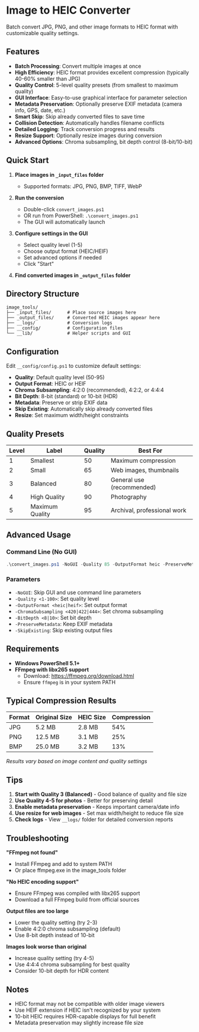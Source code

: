 # Image to HEIC Converter

Batch convert JPG, PNG, and other image formats to HEIC format with customizable quality settings.

## Features

- **Batch Processing**: Convert multiple images at once
- **High Efficiency**: HEIC format provides excellent compression (typically 40-60% smaller than JPG)
- **Quality Control**: 5-level quality presets (from smallest to maximum quality)
- **GUI Interface**: Easy-to-use graphical interface for parameter selection
- **Metadata Preservation**: Optionally preserve EXIF metadata (camera info, GPS, date, etc.)
- **Smart Skip**: Skip already converted files to save time
- **Collision Detection**: Automatically handles filename conflicts
- **Detailed Logging**: Track conversion progress and results
- **Resize Support**: Optionally resize images during conversion
- **Advanced Options**: Chroma subsampling, bit depth control (8-bit/10-bit)

## Quick Start

1. **Place images in `_input_files` folder**
   - Supported formats: JPG, PNG, BMP, TIFF, WebP

2. **Run the conversion**
   - Double-click `convert_images.ps1`
   - OR run from PowerShell: `.\convert_images.ps1`
   - The GUI will automatically launch

3. **Configure settings in the GUI**
   - Select quality level (1-5)
   - Choose output format (HEIC/HEIF)
   - Set advanced options if needed
   - Click "Start"

4. **Find converted images in `_output_files` folder**

## Directory Structure

```
image_tools/
├── _input_files/      # Place source images here
├── _output_files/     # Converted HEIC images appear here
├── __logs/            # Conversion logs
├── __config/          # Configuration files
└── __lib/             # Helper scripts and GUI
```

## Configuration

Edit `__config/config.ps1` to customize default settings:

- **Quality**: Default quality level (50-95)
- **Output Format**: HEIC or HEIF
- **Chroma Subsampling**: 4:2:0 (recommended), 4:2:2, or 4:4:4
- **Bit Depth**: 8-bit (standard) or 10-bit (HDR)
- **Metadata**: Preserve or strip EXIF data
- **Skip Existing**: Automatically skip already converted files
- **Resize**: Set maximum width/height constraints

## Quality Presets

| Level | Label          | Quality | Best For                    |
|-------|----------------|---------|------------------------------|
| 1     | Smallest       | 50      | Maximum compression          |
| 2     | Small          | 65      | Web images, thumbnails       |
| 3     | Balanced       | 80      | General use (recommended)    |
| 4     | High Quality   | 90      | Photography                  |
| 5     | Maximum Quality| 95      | Archival, professional work  |

## Advanced Usage

### Command Line (No GUI)

```powershell
.\convert_images.ps1 -NoGUI -Quality 85 -OutputFormat heic -PreserveMetadata -SkipExisting
```

### Parameters

- `-NoGUI`: Skip GUI and use command line parameters
- `-Quality <1-100>`: Set quality level
- `-OutputFormat <heic|heif>`: Set output format
- `-ChromaSubsampling <420|422|444>`: Set chroma subsampling
- `-BitDepth <8|10>`: Set bit depth
- `-PreserveMetadata`: Keep EXIF metadata
- `-SkipExisting`: Skip existing output files

## Requirements

- **Windows PowerShell 5.1+**
- **FFmpeg with libx265 support**
  - Download: https://ffmpeg.org/download.html
  - Ensure `ffmpeg` is in your system PATH

## Typical Compression Results

| Format | Original Size | HEIC Size | Compression |
|--------|--------------|-----------|-------------|
| JPG    | 5.2 MB       | 2.8 MB    | 54%         |
| PNG    | 12.5 MB      | 3.1 MB    | 25%         |
| BMP    | 25.0 MB      | 3.2 MB    | 13%         |

*Results vary based on image content and quality settings*

## Tips

1. **Start with Quality 3 (Balanced)** - Good balance of quality and file size
2. **Use Quality 4-5 for photos** - Better for preserving detail
3. **Enable metadata preservation** - Keeps important camera/date info
4. **Use resize for web images** - Set max width/height to reduce file size
5. **Check logs** - View `__logs/` folder for detailed conversion reports

## Troubleshooting

**"FFmpeg not found"**
- Install FFmpeg and add to system PATH
- Or place ffmpeg.exe in the image_tools folder

**"No HEIC encoding support"**
- Ensure FFmpeg was compiled with libx265 support
- Download a full FFmpeg build from official sources

**Output files are too large**
- Lower the quality setting (try 2-3)
- Enable 4:2:0 chroma subsampling (default)
- Use 8-bit depth instead of 10-bit

**Images look worse than original**
- Increase quality setting (try 4-5)
- Use 4:4:4 chroma subsampling for best quality
- Consider 10-bit depth for HDR content

## Notes

- HEIC format may not be compatible with older image viewers
- Use HEIF extension if HEIC isn't recognized by your system
- 10-bit HEIC requires HDR-capable displays for full benefit
- Metadata preservation may slightly increase file size

